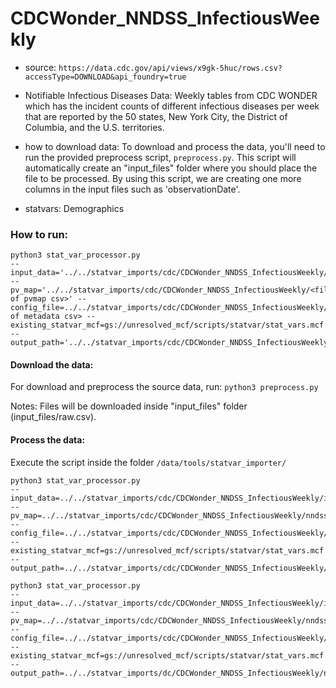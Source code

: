# CDCWonder_NNDSS_InfectiousWeekly

- source:  `https://data.cdc.gov/api/views/x9gk-5huc/rows.csv?accessType=DOWNLOAD&api_foundry=true`

- Notifiable Infectious Diseases Data: Weekly tables from CDC WONDER which has the incident counts of different infectious diseases per week that are reported by the 50 states, New York City, the District of Columbia, and the U.S. territories.

- how to download data: 
    To download and process the data, you'll need to run the provided preprocess script, `preprocess.py`. This script will automatically create an "input_files" folder where you should place the file to be processed.
    By using this script, we are creating one more columns in the input files such as 'observationDate'. 


- statvars: Demographics

### How to run:

```
python3 stat_var_processor.py 
--input_data='../../statvar_imports/cdc/CDCWonder_NNDSS_InfectiousWeekly/<input_file.csv>' 
--pv_map='../../statvar_imports/cdc/CDCWonder_NNDSS_InfectiousWeekly/<filename of pvmap csv>' --config_file=../../statvar_imports/cdc/CDCWonder_NNDSS_InfectiousWeekly/<filename of metadata csv> --existing_statvar_mcf=gs://unresolved_mcf/scripts/statvar/stat_vars.mcf 
--output_path='../../statvar_imports/cdc/CDCWonder_NNDSS_InfectiousWeekly/<output_folder_name>/<filename>'
```

#### Download the data: 

For download and preprocess the source data, run:
`python3 preprocess.py`

Notes: 
Files will be downloaded inside "input_files" folder (input_files/raw.csv).


#### Process the data:

Execute the script inside the folder `/data/tools/statvar_importer/`

```
python3 stat_var_processor.py 
--input_data=../../statvar_imports/cdc/CDCWonder_NNDSS_InfectiousWeekly/input_files/rows.csv 
--pv_map=../../statvar_imports/cdc/CDCWonder_NNDSS_InfectiousWeekly/nndss_weekly_pvmap.csv 
--config_file=../../statvar_imports/cdc/CDCWonder_NNDSS_InfectiousWeekly/nndss_weekly_metadata.csv --existing_statvar_mcf=gs://unresolved_mcf/scripts/statvar/stat_vars.mcf 
--output_path=../../statvar_imports/cdc/CDCWonder_NNDSS_InfectiousWeekly/nndss_weekly/output
```

```
python3 stat_var_processor.py 
--input_data=../../statvar_imports/cdc/CDCWonder_NNDSS_InfectiousWeekly/input_files/rows.csv 
--pv_map=../../statvar_imports/cdc/CDCWonder_NNDSS_InfectiousWeekly/nndss_weekly_pvmap.csv 
--config_file=../../statvar_imports/cdc/CDCWonder_NNDSS_InfectiousWeekly/nndss_weekly_metadata.csv --existing_statvar_mcf=gs://unresolved_mcf/scripts/statvar/stat_vars.mcf 
--output_path=../../statvar_imports/dc/CDCWonder_NNDSS_InfectiousWeekly/nndss_weekly/output
```